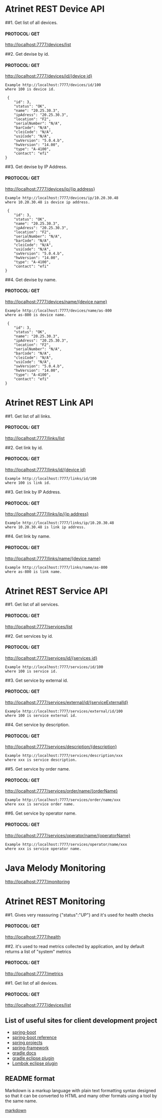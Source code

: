 # Atrinet REST Device API

##1. Get list of all devices.
####  PROTOCOL: GET
[http://localhost:7777/devices/list](http://localhost:7777/devices/list)

##2. Get devise by id.
####  PROTOCOL: GET
[http://localhost:7777/devices/id/{device id}](http://localhost:7777/devices/id/100)

```
Example http://localhost:7777/devices/id/100
where 100 is device id.
```

```
 {
    "id": 3,
    "status": "OK",
    "name": "20.25.30.3",
    "ipAdress": "20.25.30.3",
    "location": "F2",
    "serialNumber": "N/A",
    "barCode": "N/A",
    "cleiCode": "N/A",
    "usiCode": "N/A",
    "swVersion": "5.0.4.b",
    "hwVersion": "14.00",
    "type": "A-4100",
    "contact": "efi"
}
```

##3. Get devise by IP Address.
####  PROTOCOL: GET
[http://localhost:7777/devices/ip/{ip address}](http://localhost:7777/devices/ip/10.20.30.48)

```
Example http://localhost:7777/devices/ip/10.20.30.48
where 10.20.30.48 is device ip address.
```

```
 {
    "id": 3,
    "status": "OK",
    "name": "20.25.30.3",
    "ipAdress": "20.25.30.3",
    "location": "F2",
    "serialNumber": "N/A",
    "barCode": "N/A",
    "cleiCode": "N/A",
    "usiCode": "N/A",
    "swVersion": "5.0.4.b",
    "hwVersion": "14.00",
    "type": "A-4100",
    "contact": "efi"
}
```


##4. Get devise by name.
####  PROTOCOL: GET
[http://localhost:7777/devices/name/{device name}](http://localhost:7777/devices/name/as-800)

```
Example http://localhost:7777/devices/name/as-800
where as-800 is device name.
```

```
 {
    "id": 3,
    "status": "OK",
    "name": "20.25.30.3",
    "ipAdress": "20.25.30.3",
    "location": "F2",
    "serialNumber": "N/A",
    "barCode": "N/A",
    "cleiCode": "N/A",
    "usiCode": "N/A",
    "swVersion": "5.0.4.b",
    "hwVersion": "14.00",
    "type": "A-4100",
    "contact": "efi"
}
```

# Atrinet REST Link API

##1. Get list of all links.
####  PROTOCOL: GET
[http://localhost:7777/links/list](http://localhost:7777/links/list)

##2. Get link by id.
####  PROTOCOL: GET
[http://localhost:7777/links/id/{device id}](http://localhost:7777/links/id/100)

```
Example http://localhost:7777/links/id/100
where 100 is link id.
```

##3. Get link by IP Address.
####  PROTOCOL: GET
[http://localhost:7777/links/ip/{ip address}](http://localhost:7777/links/ip/10.20.30.48)

```
Example http://localhost:7777/links/ip/10.20.30.48
where 10.20.30.48 is link ip address.
```


##4. Get link by name.
####  PROTOCOL: GET
[http://localhost:7777/links/name/{device name}](http://localhost:7777/links/name/as-800)

```
Example http://localhost:7777/links/name/as-800
where as-800 is link name.
```

# Atrinet REST Service API

##1. Get list of all services.
####  PROTOCOL: GET
[http://localhost:7777/services/list](http://localhost:7777/services/list)

##2. Get services by id.
####  PROTOCOL: GET
[http://localhost:7777/services/id/{services id}](http://localhost:7777/services/id/100)

```
Example http://localhost:7777/services/id/100
where 100 is service id.
```

##3. Get service by external id.
####  PROTOCOL: GET
[http://localhost:7777/services/external/id/{serviceExternalId}](http://localhost:7777/services/external/id/100)

```
Example http://localhost:7777/services/external/id/100
where 100 is service external id.
```


##4. Get service by description.
####  PROTOCOL: GET
[http://localhost:7777/services/description/{description}](http://localhost:7777/services/description/xxx)

```
Example http://localhost:7777/services/description/xxx
where xxx is service description.
```

##5. Get service by order name.
####  PROTOCOL: GET
[http://localhost:7777/services/order/name/{orderName}](http://localhost:7777/services/order/name/xxx)

```
Example http://localhost:7777/services/order/name/xxx
where xxx is service order name.
```

##6. Get service by operator name.
####  PROTOCOL: GET
[http://localhost:7777/services/operator/name/{operatorName}](http://localhost:7777/services/operator/name/xxx)

```
Example http://localhost:7777/services/operator/name/xxx
where xxx is service operator name.
```

# Java Melody Monitoring

[http://localhost:7777/monitoring](http://localhost:7777/monitoring)

# Atrinet REST Monitoring

##1. Gives very reassuring {"status":"UP"} and it's used for health checks
####  PROTOCOL: GET
[http://localhost:7777/health](http://localhost:7777/health)

##2. it's used to read metrics collected by application, and by default returns a list of "system" metrics
####  PROTOCOL: GET
[http://localhost:7777/metrics](http://localhost:7777/metrics)


##1. Get list of all devices.
####  PROTOCOL: GET
[http://localhost:7777/devices/list](http://localhost:7777/devices/list)


## List of useful sites for client development project

* [spring-boot](http://projects.spring.io/spring-boot/)
* [spring-boot reference](http://docs.spring.io/spring-boot/docs/current-SNAPSHOT/reference/htmlsingle/)
* [spring projects](http://spring.io/projects)
* [spring-framework](http://projects.spring.io/spring-framework/)
* [gradle docs](https://docs.gradle.org/current/release-notes)
* [gradle eclipse plugin](https://docs.gradle.org/current/userguide/eclipse_plugin.html)
* [Lombok eclipse plugin](https://projectlombok.org/download.html)




## README format

Markdown is a markup language with plain text formatting syntax designed so that it can be converted 
to HTML and many other formats using a tool by the same name.

[markdown](https://github.com/adam-p/markdown-here/wiki/Markdown-Cheatsheet)
